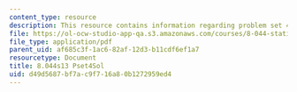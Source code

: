 ```yaml
---
content_type: resource
description: This resource contains information regarding problem set 4 solution.
file: https://ol-ocw-studio-app-qa.s3.amazonaws.com/courses/8-044-statistical-physics-i-spring-2013/d49d5687bf7ac9f716a80b1272959ed4_MIT8_044S13_pss4.pdf
file_type: application/pdf
parent_uid: af685c3f-1ac6-82af-12d3-b11cdf6ef1a7
resourcetype: Document
title: 8.044s13 Pset4Sol
uid: d49d5687-bf7a-c9f7-16a8-0b1272959ed4
---
```

